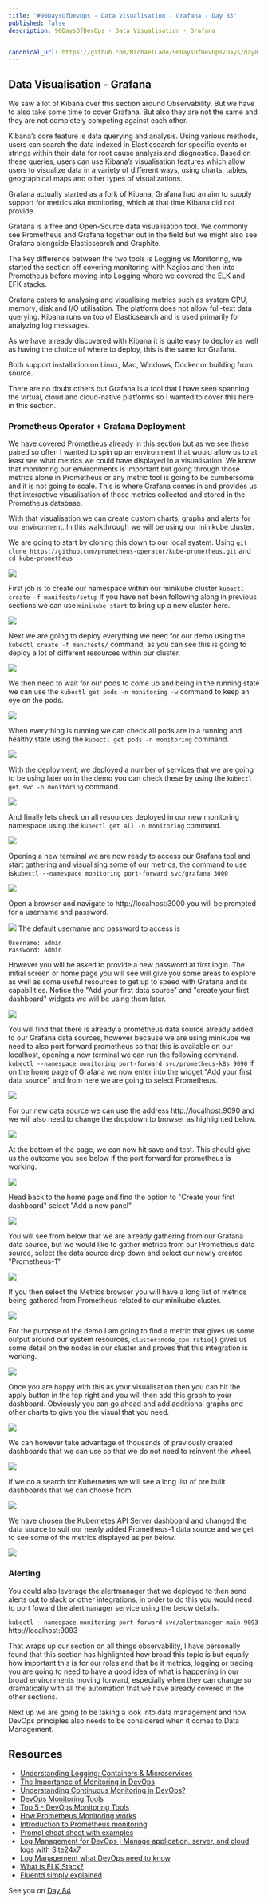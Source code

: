 ```yaml
---
title: "#90DaysOfDevOps - Data Visualisation - Grafana - Day 83"
published: false
description: 90DaysOfDevOps - Data Visualisation - Grafana


canonical_url: https://github.com/MichaelCade/90DaysOfDevOps/Days/day83.md 
---
```

## Data Visualisation - Grafana

We saw a lot of Kibana over this section around Observability. But we have to also take some time to cover Grafana. But also they are not the same and they are not completely competing against each other. 

Kibana’s core feature is data querying and analysis. Using various methods, users can search the data indexed in Elasticsearch for specific events or strings within their data for root cause analysis and diagnostics. Based on these queries, users can use Kibana’s visualisation features which allow users to visualize data in a variety of different ways, using charts, tables, geographical maps and other types of visualizations.

Grafana actually started as a fork of Kibana, Grafana had an aim to supply support for metrics aka monitoring, which at that time Kibana did not provide. 

Grafana is a free and Open-Source data visualisation tool. We commonly see Prometheus and Grafana together out in the field but we might also see Grafana alongside Elasticsearch and Graphite. 

The key difference between the two tools is Logging vs Monitoring, we started the section off covering monitoring with Nagios and then into Prometheus before moving into Logging where we covered the ELK and EFK stacks. 

Grafana caters to analysing and visualising metrics such as system CPU, memory, disk and I/O utilisation. The platform does not allow full-text data querying. Kibana runs on top of Elasticsearch and is used primarily for analyzing log messages. 

As we have already discovered with Kibana it is quite easy to deploy as well as having the choice of where to deploy, this is the same for Grafana. 

Both support installation on Linux, Mac, Windows, Docker or building from source. 

There are no doubt others but Grafana is a tool that I have seen spanning the virtual, cloud and cloud-native platforms so I wanted to cover this here in this section. 

### Prometheus Operator + Grafana Deployment 

We have covered Prometheus already in this section but as we see these paired so often I wanted to spin up an environment that would allow us to at least see what metrics we could have displayed in a visualisation. We know that monitoring our environments is important but going through those metrics alone in Prometheus or any metric tool is going to be cumbersome and it is not going to scale. This is where Grafana comes in and provides us that interactive visualisation of those metrics collected and stored in the Prometheus database. 

With that visualisation we can create custom charts, graphs and alerts for our environment. In this walkthrough we will be using our minikube cluster. 

We are going to start by cloning this down to our local system. Using `git clone https://github.com/prometheus-operator/kube-prometheus.git` and `cd kube-prometheus`

![](Images/Day83_Monitoring1.png)

First job is to create our namespace within our minikube cluster `kubectl create -f manifests/setup` if you have not been following along in previous sections we can use `minikube start` to bring up a new cluster here. 

![](Images/Day83_Monitoring2.png)

Next we are going to deploy everything we need for our demo using the `kubectl create -f manifests/` command, as you can see this is going to deploy a lot of different resources within our cluster. 

![](Images/Day83_Monitoring3.png)

We then need to wait for our pods to come up and being in the running state we can use the `kubectl get pods -n monitoring -w` command to keep an eye on the pods. 

![](Images/Day83_Monitoring4.png)

When everything is running we can check all pods are in a running and healthy state using the `kubectl get pods -n monitoring` command. 

![](Images/Day83_Monitoring5.png)

With the deployment, we deployed  a number of services that we are going to be using later on in the demo you can check these by using the `kubectl get svc -n monitoring` command. 

![](Images/Day83_Monitoring6.png)

And finally lets check on all resources deployed in our new monitoring namespace using the `kubectl get all -n monitoring` command. 

![](Images/Day83_Monitoring7.png)

Opening a new terminal we are now ready to access our Grafana tool and start gathering and visualising some of our metrics, the command to use is`kubectl --namespace monitoring port-forward svc/grafana 3000`

![](Images/Day83_Monitoring8.png)

Open a browser and navigate to http://localhost:3000 you will be prompted for a username and password. 

![](Images/Day83_Monitoring9.png)
The default username and password to access is 
```
Username: admin 
Password: admin
```
However you will be asked to provide a new password at first login. The initial screen or home page you will see will give you some areas to explore as well as some useful resources to get up to speed with Grafana and its capabilities. Notice the "Add your first data source" and "create your first dashboard" widgets we will be using them later. 

![](Images/Day83_Monitoring10.png)

You will find that there is already a prometheus data source already added to our Grafana data sources, however because we are using minikube we need to also port forward prometheus so that this is available on our localhost, opening a new terminal we can run the following command. `kubectl --namespace monitoring port-forward svc/prometheus-k8s 9090` if on the home page of Grafana we now enter into the widget "Add your first data source" and from here we are going to select Prometheus. 

![](Images/Day83_Monitoring11.png)

For our new data source we can use the address http://localhost:9090 and we will also need to change the dropdown to browser as highlighted below.

![](Images/Day83_Monitoring12.png)

At the bottom of the page, we can now hit save and test. This should give us the outcome you see below if the port forward for prometheus is working. 

![](Images/Day83_Monitoring13.png)

Head back to the home page and find the option to "Create your first dashboard" select "Add a new panel"

![](Images/Day83_Monitoring14.png)

You will see from below that we are already gathering from our Grafana data source, but we would like to gather metrics from our Prometheus data source, select the data source drop down and select our newly created "Prometheus-1" 

![](Images/Day83_Monitoring15.png)

If you then select the Metrics browser you will have a long list of metrics being gathered from Prometheus related to our minikube cluster. 

![](Images/Day83_Monitoring16.png)

For the purpose of the demo I am going to find a metric that gives us some output around our system resources, `cluster:node_cpu:ratio{}` gives us some detail on the nodes in our cluster and proves that this integration is working. 

![](Images/Day83_Monitoring17.png)

Once you are happy with this as your visualisation then you can hit the apply button in the top right and you will then add this graph to your dashboard. Obviously you can go ahead and add additional graphs and other charts to give you the visual that you need. 

![](Images/Day83_Monitoring18.png)

We can however take advantage of thousands of previously created dashboards that we can use so that we do not need to reinvent the wheel. 

![](Images/Day83_Monitoring19.png)

If we do a search for Kubernetes we will see a long list of pre built dashboards that we can choose from. 

![](Images/Day83_Monitoring20.png)

We have chosen the Kubernetes API Server dashboard and changed the data source to suit our newly added Prometheus-1 data source and we get to see some of the metrics displayed as per below. 

![](Images/Day83_Monitoring21.png)

### Alerting

You could also leverage the alertmanager that we deployed to then send alerts out to slack or other integrations, in order to do this you would need to port foward the alertmanager service using the below details. 

`kubectl --namespace monitoring port-forward svc/alertmanager-main 9093`
http://localhost:9093

That wraps up our section on all things observability, I have personally found that this section has highlighted how broad this topic is but equally how important this is for our roles and that be it metrics, logging or tracing you are going to need to have a good idea of what is happening in our broad environments moving forward, especially when they can change so dramatically with all the automation that we have already covered in the other sections. 

Next up we are going to be taking a look into data management and how DevOps principles also needs to be considered when it comes to Data Management. 

## Resources 

- [Understanding Logging: Containers & Microservices](https://www.youtube.com/watch?v=MMVdkzeQ848)
- [The Importance of Monitoring in DevOps](https://www.devopsonline.co.uk/the-importance-of-monitoring-in-devops/)
- [Understanding Continuous Monitoring in DevOps?](https://medium.com/devopscurry/understanding-continuous-monitoring-in-devops-f6695b004e3b) 
- [DevOps Monitoring Tools](https://www.youtube.com/watch?v=Zu53QQuYqJ0) 
- [Top 5 - DevOps Monitoring Tools](https://www.youtube.com/watch?v=4t71iv_9t_4)
- [How Prometheus Monitoring works](https://www.youtube.com/watch?v=h4Sl21AKiDg) 
- [Introduction to Prometheus monitoring](https://www.youtube.com/watch?v=5o37CGlNLr8)
- [Promql cheat sheet with examples](https://www.containiq.com/post/promql-cheat-sheet-with-examples)
- [Log Management for DevOps | Manage application, server, and cloud logs with Site24x7](https://www.youtube.com/watch?v=J0csO_Shsj0)
- [Log Management what DevOps need to know](https://devops.com/log-management-what-devops-teams-need-to-know/)
- [What is ELK Stack?](https://www.youtube.com/watch?v=4X0WLg05ASw)
- [Fluentd simply explained](https://www.youtube.com/watch?v=5ofsNyHZwWE&t=14s) 

See you on [Day 84](day84.md)
